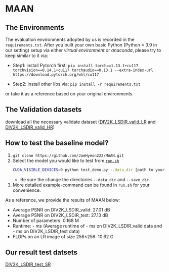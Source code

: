 # MAAN

## The Environments

The evaluation environments adopted by us is recorded in the `requirements.txt`. After you built your own basic Python (Python = 3.9 in our setting) setup via either *virtual environment* or *anaconda*, please try to keep similar to it via:

- Step1: install Pytorch first:
`pip install torch==1.13.1+cu117 torchvision==0.14.1+cu117 torchaudio==0.13.1 --extra-index-url https://download.pytorch.org/whl/cu117`

- Step2: install other libs via:
```pip install -r requirements.txt```

or take it as a reference based on your original environments.

## The Validation datasets
download all the necessary validate dataset ([DIV2K_LSDIR_valid_LR](https://drive.google.com/file/d/1YUDrjUSMhhdx1s-O0I1qPa_HjW-S34Yj/view?usp=sharing) and [DIV2K_LSDIR_valid_HR](https://drive.google.com/file/d/1z1UtfewPatuPVTeAAzeTjhEGk4dg2i8v/view?usp=sharing))

## How to test the baseline model?

1. `git clone https://github.com/JaeHyeon222/MAAN.git`
2. Select the model you would like to test from [`run.sh`](./run.sh)
    ```bash
    CUDA_VISIBLE_DEVICES=0 python test_demo.py --data_dir [path to your data dir] --save_dir [path to your save dir] --model_id 29
    ```
    - Be sure the change the directories `--data_dir` and `--save_dir`.
3. More detailed example-command can be found in `run.sh` for your convenience.

As a reference, we provide the results of MAAN below:
- Average PSNR on DIV2K_LSDIR_valid: 27.01 dB
- Average PSNR on DIV2K_LSDIR_test: 27.13 dB
- Number of parameters: 0.168 M
- Runtime: - ms (Average runtime of - ms on DIV2K_LSDIR_valid data and - ms on DIV2K_LSDIR_test data)
- FLOPs on an LR image of size 256×256: 10.62 G

## Our result test datsets
[DIV2K_LSDIR_test_SR](https://drive.google.com/file/d/1FmggUV1-kepcvv5SDcb1cKOJa2hU3NPu/view?usp=drive_link)
